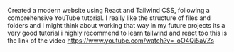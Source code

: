 Created a modern website using React and Tailwind CSS, following a comprehensive YouTube tutorial.
I really like the structure of files and folders and I might think about working that way in my future projects its a very good tutorial
i highly recommend to learn tailwind and react too
this is the link of the video https://www.youtube.com/watch?v=_oO4Qi5aVZs
